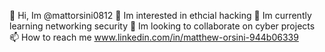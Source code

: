 👋 Hi, Im @mattorsini0812
👀 Im interested in ethcial hacking
🌱 Im currently learning networking security
💞️ Im looking to collaborate on cyber projects
📫 How to reach me www.linkedin.com/in/matthew-orsini-944b06339
